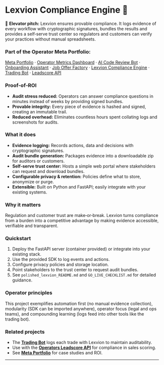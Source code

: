 # Lexvion Compliance Engine 🔏

🚀 **Elevator pitch:** Lexvion ensures provable compliance. It logs evidence of every workflow with cryptographic signatures, bundles the results and provides a self‑serve trust center so regulators and customers can verify your practices without manual spreadsheets.

### Part of the Operator Meta Portfolio:
[Meta Portfolio](https://github.com/Bigmannot23/meta_portfolio) · [Operator Metrics Dashboard](https://github.com/Bigmannot23/operator_metrics_dashboard) · [AI Code Review Bot](https://github.com/Bigmannot23/ai_code_review_bot) · [Onboarding Assistant](https://github.com/Bigmannot23/Onboarding_Assistant) · [Job Offer Factory](https://github.com/Bigmannot23/job_offer_factory_autorun) · [Lexvion Compliance Engine](#) · [Trading Bot](https://github.com/Bigmannot23/lexvion_trading_bot_full_auto) · [Leadscore API](https://github.com/Bigmannot23/operators-leadscore-api)

### Proof‑of‑ROI
- **Audit stress reduced:** Operators can answer compliance questions in minutes instead of weeks by providing signed bundles.
- **Provable integrity:** Every piece of evidence is hashed and signed, creating an immutable trail.
- **Reduced overhead:** Eliminates countless hours spent collating logs and screenshots for audits.

### What it does
- **Evidence logging:** Records actions, data and decisions with cryptographic signatures.
- **Audit bundle generation:** Packages evidence into a downloadable zip for auditors or customers.
- **Self‑serve trust center:** Hosts a simple web portal where stakeholders can request and download bundles.
- **Configurable privacy & retention:** Policies define what to store, anonymize or purge.
- **Extensible:** Built on Python and FastAPI; easily integrate with your existing systems.

### Why it matters
Regulation and customer trust are make‑or‑break. Lexvion turns compliance from a burden into a competitive advantage by making evidence accessible, verifiable and transparent.

### Quickstart
1. Deploy the FastAPI server (container provided) or integrate into your existing stack.
2. Use the provided SDK to log events and actions.
3. Configure privacy policies and storage location.
4. Point stakeholders to the trust center to request audit bundles.
5. See `polished_lexvion_README.md` and `GO_LIVE_CHECKLIST.md` for detailed guidance.

### Operator principles
This project exemplifies automation first (no manual evidence collection), modularity (SDK can be imported anywhere), operator focus (legal and ops teams), and compounding learning (logs feed into other tools like the trading bot).

### Related projects
- The **[Trading Bot](https://github.com/Bigmannot23/lexvion_trading_bot_full_auto)** logs each trade with Lexvion to maintain auditability.
- Use with the **[Operators Leadscore API](https://github.com/Bigmannot23/operators-leadscore-api)** for compliance in sales scoring.
- See **[Meta Portfolio](https://github.com/Bigmannot23/meta_portfolio)** for case studies and ROI.

---
